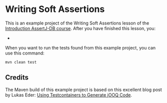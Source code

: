 # Writing Soft Assertions

This is an example project of the Writing Soft Assertions lesson of the [Introduction AssertJ-DB course](). 
After you have finished this lesson, you:

*

When you want to run the tests found from this example project, you can use this command:

    mvn clean test

## Credits

The Maven build of this example project is based on this excellent blog post by Lukas Eder: 
[Using Testcontainers to Generate jOOQ Code](https://blog.jooq.org/using-testcontainers-to-generate-jooq-code/).